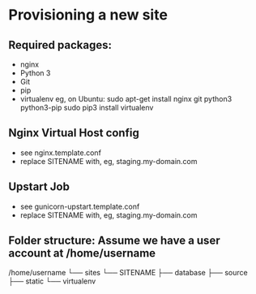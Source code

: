 Provisioning a new site 
=======================

## Required packages:
* nginx
* Python 3 
* Git 
* pip 
* virtualenv
eg, on Ubuntu:
    sudo apt-get install nginx git python3 python3-pip
    sudo pip3 install virtualenv
## Nginx Virtual Host config
* see nginx.template.conf 
* replace SITENAME with, eg, staging.my-domain.com
## Upstart Job
* see gunicorn-upstart.template.conf 
* replace SITENAME with, eg, staging.my-domain.com
## Folder structure: Assume we have a user account at /home/username
/home/username 
└── sites
	└── SITENAME
         ├── database
         ├── source
         ├── static
         └── virtualenv 

